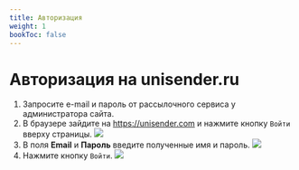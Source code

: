 ```yaml
---
title: Авторизация
weight: 1
bookToc: false
---
```


# Авторизация на unisender.ru

1. Запросите e-mail и пароль от рассылочного сервиса у администратора сайта.
2. В браузере зайдите на https://unisender.com и нажмите кнопку `Войти` вверху страницы. ![](../img/unisender_main.png)
3. В поля **Email** и **Пароль** введите полученные имя и пароль. ![](../img/unisender_login_page_fields.png)
4. Нажмите кнопку `Войти`. ![](../img/unisender_login_page_enter_btn.png)